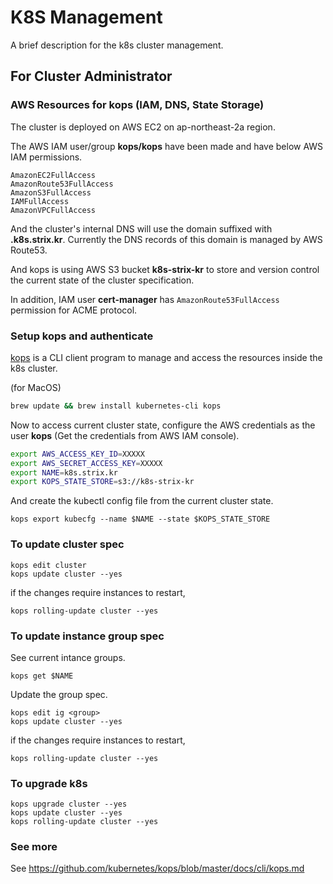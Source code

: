 # K8S Management

A brief description for the k8s cluster management.

## For Cluster Administrator

### AWS Resources for kops (IAM, DNS, State Storage)

The cluster is deployed on AWS EC2 on ap-northeast-2a region.

The AWS IAM user/group **kops/kops** have been made and have below AWS IAM permissions.

```
AmazonEC2FullAccess
AmazonRoute53FullAccess
AmazonS3FullAccess
IAMFullAccess
AmazonVPCFullAccess
```

And the cluster's internal DNS will use the domain suffixed with **.k8s.strix.kr**. Currently the DNS records of this domain is managed by AWS Route53.

And kops is using AWS S3 bucket **k8s-strix-kr** to store and version control the current state of the cluster specification.

In addition, IAM user **cert-manager** has `AmazonRoute53FullAccess` permission for ACME protocol.

### Setup kops and authenticate
[kops](https://kubernetes.io/docs/tasks/tools/install-kubectl) is a CLI client program to manage and access the resources inside the k8s cluster.

(for MacOS)
```bash
brew update && brew install kubernetes-cli kops
```

Now to access current cluster state, configure the AWS credentials as the user **kops** (Get the credentials from AWS IAM console).

```bash
export AWS_ACCESS_KEY_ID=XXXXX
export AWS_SECRET_ACCESS_KEY=XXXXX
export NAME=k8s.strix.kr
export KOPS_STATE_STORE=s3://k8s-strix-kr
```

And create the kubectl config file from the current cluster state.
```
kops export kubecfg --name $NAME --state $KOPS_STATE_STORE
```

### To update cluster spec
```
kops edit cluster
kops update cluster --yes
```

if the changes require instances to restart,
```
kops rolling-update cluster --yes
```

### To update instance group spec
See current intance groups.
```
kops get $NAME
```

Update the group spec.
```
kops edit ig <group>
kops update cluster --yes
```

if the changes require instances to restart,
```
kops rolling-update cluster --yes
```

### To upgrade k8s
```
kops upgrade cluster --yes
kops update cluster --yes
kops rolling-update cluster --yes
```

### See more
See https://github.com/kubernetes/kops/blob/master/docs/cli/kops.md
